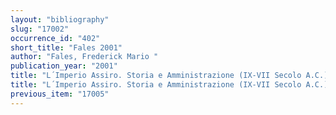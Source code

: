 ```yaml
---
layout: "bibliography"
slug: "17002"
occurrence_id: "402"
short_title: "Fales 2001"
author: "Fales, Frederick Mario "
publication_year: "2001"
title: "L´Imperio Assiro. Storia e Amministrazione (IX-VII Secolo A.C.)"
title: "L´Imperio Assiro. Storia e Amministrazione (IX-VII Secolo A.C.)"
previous_item: "17005"
---
```

